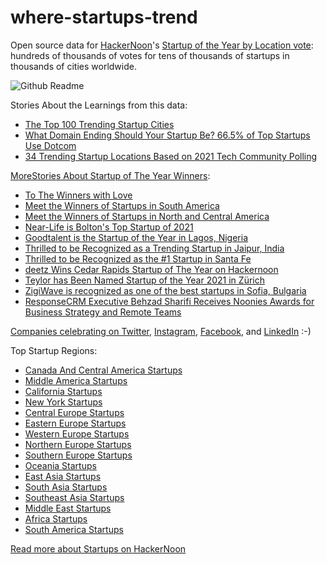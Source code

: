 # where-startups-trend

Open source data for [HackerNoon](https://hackernoon.com)'s [Startup of the Year by Location vote](https://startups.hackernoon.com): hundreds of thousands of votes for tens of thousands of startups in thousands of cities worldwide.

![Github Readme](https://github.com/user-attachments/assets/9794b39d-f99c-4053-9a12-c1eb4ea61f9a)

Stories About the Learnings from this data:
* [The Top 100 Trending Startup Cities](https://hackernoon.com/the-top-100-trending-startup-cities)
* [What Domain Ending Should Your Startup Be? 66.5% of Top Startups Use Dotcom](https://hackernoon.com/what-domain-ending-should-your-startup-be-665percent-of-top-startups-use-dotcom)
* [34 Trending Startup Locations Based on 2021 Tech Community Polling](https://hackernoon.com/34-trending-startup-locations-based-on-2021-tech-community-polling)

[MoreStories About Startup of The Year Winners](https://hackernoon.com/tagged/startups-2021-results):
* [To The Winners with Love](https://hackernoon.com/to-the-winners-of-startups2021-with-love)
* [Meet the Winners of Startups in South America](https://hackernoon.com/meet-the-winners-of-startups2021-in-south-america)
* [Meet the Winners of Startups in North and Central America](https://hackernoon.com/meet-the-winners-of-startups-in-north-and-central-america)
* [Near-Life is Bolton's Top Startup of 2021](https://hackernoon.com/near-life-is-boltons-top-startup-of-2021)
* [Goodtalent is the Startup of the Year in Lagos, Nigeria](https://hackernoon.com/goodtalent-is-the-startup-of-the-year-in-lagos-nigeria)
* [Thrilled to be Recognized as a Trending Startup in Jaipur, India](https://hackernoon.com/thrilled-to-be-recognized-as-a-trending-startup-in-jaipur-india)
* [Thrilled to be Recognized as the #1 Startup in Santa Fe](https://hackernoon.com/thrilled-to-be-recognized-as-the-1-startup-in-santa-fe)
* [deetz Wins Cedar Rapids Startup of The Year on Hackernoon](https://www.deetzapp.com/post/deetz-wins-cedar-rapids-startup-of-the-year-on-hackernoon)
* [Teylor has Been Named Startup of the Year 2021 in Zürich](https://hackernoon.com/teylor-has-been-named-startup-of-the-year-2021-in-zurich)
* [ZigiWave is recognized as one of the best startups in Sofia, Bulgaria](https://zigiwave.com/startup-awards-hackernoon/)
* [ResponseCRM Executive Behzad Sharifi Receives Noonies Awards for Business Strategy and Remote Teams](https://www.prnewswire.com/news-releases/responsecrm-executive-behzad-sharifi-receives-noonies-awards-for-business-strategy-and-remote-teams-301484364.html)

[Companies celebrating on Twitter](https://twitter.com/search?q=startups.hackernoon.com&src=typed_query&f=live), [Instagram](https://www.instagram.com/explore/tags/hackernoon/), [Facebook](https://www.facebook.com/search/top/?q=startups.hackernoon.com), and [LinkedIn](https://www.linkedin.com/search/results/content/?keywords=startup%20of%20the%20year%20hacker%20noon&origin=SPELL_CHECK_DID_YOU_MEAN&spellCorrectionEnabled=false) :-) 

Top Startup Regions:
* [Canada And Central America Startups](https://startups.hackernoon.com/canada-and-central-america)
* [Middle America Startups](https://startups.hackernoon.com/us)
* [California Startups](https://startups.hackernoon.com/california)
* [New York Startups](https://startups.hackernoon.com/new-york)
* [Central Europe Startups](https://startups.hackernoon.com/central-europe)
* [Eastern Europe Startups](https://startups.hackernoon.com/eastern-europe)
* [Western Europe Startups](https://startups.hackernoon.com/western-europe)
* [Northern Europe Startups](https://startups.hackernoon.com/northern-europe)
* [Southern Europe Startups](https://startups.hackernoon.com/southern-europe)
* [Oceania Startups](https://startups.hackernoon.com/oceania)
* [East Asia Startups](https://startups.hackernoon.com/east-asia)
* [South Asia Startups](https://startups.hackernoon.com/south-asia)
* [Southeast Asia Startups](https://startups.hackernoon.com/southeast-asia)
* [Middle East Startups](https://startups.hackernoon.com/middle-east)
* [Africa Startups](https://startups.hackernoon.com/africa)
* [South America Startups](https://startups.hackernoon.com/south-america)

[Read more about Startups on HackerNoon](https://hackernoon.com/tagged/startups)
